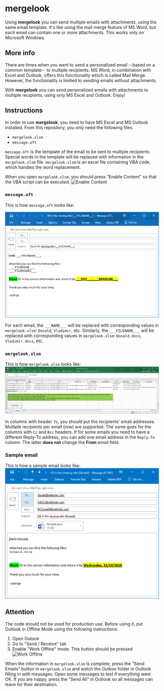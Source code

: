 # mergelook

Using **mergelook** you can send multiple emails with attachments, using the same email template. It's like using the mail merge feature of MS Word, but each email can contain one or more attachments. This works only on Microsoft Windows.

## More info

There are times when you want to send a personalized email --based on a common template-- to multiple recipients. MS Word, in combination with Excel and Outlook, offers this functionality which is called Mail Merge. However, the functionality is limited to sending emails without attachments.

With **mergelook** you can send personalized emails with attachments to multiple recipients, using only MS Excel and Outlook. Enjoy!

## Instructions

In order to use **mergelook**, you need to have MS Excel and MS Outlook installed. From this repository, you only need the following files:

+ `mergelook.xlsm`
+ `message.oft`

`message.oft` is the template of the email to be sent to multiple recipients.
Special words in the template will be replaced with information in the `mergelook.xlsm` file. `mergelook.xlsm` is an excel file containing VBA code, which handles the word replacement.

When you open `mergelook.xlsm`, you should press "Enable Content" so that the VBA script can be executed.
![Enable Content](./images/security-warning.png)


### `message.oft`
This is how `message.oft` looks like:

![message.oft](./images/message.png)


For each email, the ``___NAME___`` will be replaced with corresponding values in `mergelook.xlsm`: ``Donald``, ``Vladimir``, etc. Similarly, the ``___FILENAME___`` will be replaced with corresponding values in `mergelook.xlsm`: ``Donald.docx``, ``Vladimir.docx``, etc.

### `mergelook.xlsm`
This is how `mergelook.xlsm` looks like:
![mergelook.xlsm](./images/mergelook.png)

In columns with header ``To``, you should put the recipients' email addresses. Multiple recipients per email (row) are supported. The same goes for the columns with ``Cc`` and ``Bcc`` headers. If for some emails you need to have a different Reply-To address, you can add one email address in the ``Reply-To`` column. The latter **does not** change the **From** email field.

### Sample email
This is how a sample email looks like:
![Sample email](./images/sample-email.png)
## Attention
The code should not be used for production use. Before using it, put Outlook in Offline Mode using the following instructions:

1. Open Outook
2. Go to "Send / Receive" tab
3. Enable "Work Offline" mode. This button should be pressed
![Work Offline](./images/Work-Offline.png)

When the information in `mergelook.xlsm` is complete, press the "Send Emails" button in `mergelook.xlsm` and watch the Outbox folder in Outlook filling in with messages. Open some messages to test if everything went OK. If you are happy, press the "Send All" in Outlook so all messages can leave for their destination.
